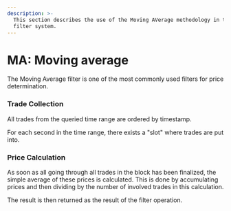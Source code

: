 ```yaml
---
description: >-
  This section describes the use of the Moving AVerage methodology in the DIA
  filter system.
---
```


# MA: Moving average

The Moving Average filter is one of the most commonly used filters for price determination.

### Trade Collection

All trades from the queried time range are ordered by timestamp.

For each second in the time range, there exists a "slot" where trades are put into.&#x20;

### Price Calculation

As soon as all going through all trades in the block has been finalized, the simple average of these prices is calculated. This is done by accumulating prices and then dividing by the number of involved trades in this calculation.

The result is then returned as the result of the filter operation.
